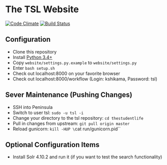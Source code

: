 The TSL Website
===================

[![Code Climate](https://codeclimate.com/github/thestudentlife/Manhattan-Project/badges/gpa.svg)](https://codeclimate.com/github/thestudentlife/Manhattan-Project)
[![Build Status](https://travis-ci.org/thestudentlife/thestudentlife.svg?branch=master)](https://travis-ci.org/thestudentlife/thestudentlife)

Configuration
--------------------------

- Clone this repository
- Install [Python 3.4+](https://www.python.org/downloads/)
- Copy `website/settings.py.example` to `website/settings.py`
- Enter <code>bash setup.sh</code>
- Check out localhost:8000 on your favorite browser
- Check out localhost:8000/workflow (Login: kshikama, Password: tsl)

Sever Maintenance (Pushing Changes)
---------------------------

- SSH into Peninsula
- Switch to user tsl: `sudo -u tsl -i`
- Change your directory to the tsl repository: `cd thestudentlife`
- Pull in changes from upstream: `git pull origin master`
- Reload gunicorn: `kill -HUP \`cat run/gunicorn.pid\``

Optional Configuration Items
--------------------------------------------------

- Install Solr 4.10.2 and run it (if you want to test the search functionality)